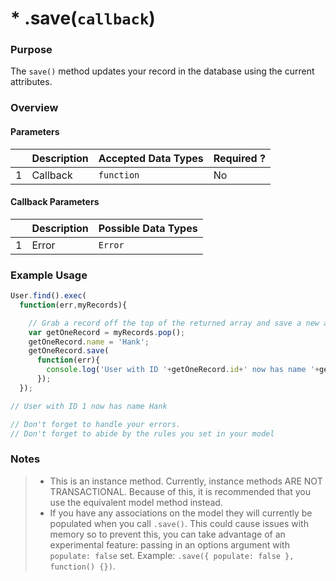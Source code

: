 # * .save(`callback`)

### Purpose
The `save()` method updates your record in the database using the current attributes.

### Overview
#### Parameters

|   |     Description     | Accepted Data Types | Required ? |
|---|---------------------|---------------------|------------|
| 1 |     Callback        | `function`          | No         |

#### Callback Parameters

|   |     Description     | Possible Data Types |
|---|---------------------|---------------------|
| 1 |  Error              | `Error`             |


### Example Usage

```javascript
User.find().exec(
  function(err,myRecords){

    // Grab a record off the top of the returned array and save a new attribute to it
    var getOneRecord = myRecords.pop();
    getOneRecord.name = 'Hank';
    getOneRecord.save(
      function(err){
        console.log('User with ID '+getOneRecord.id+' now has name '+getOneRecord.name);
      });
  });

// User with ID 1 now has name Hank

// Don't forget to handle your errors.
// Don't forget to abide by the rules you set in your model

```
### Notes
> + This is an instance method.  Currently, instance methods ARE NOT TRANSACTIONAL.  Because of this, it is recommended that you use the equivalent model method instead.
> + If you have any associations on the model they will currently be populated when you call `.save()`. This could cause issues with memory so to prevent this, you can take advantage of an experimental feature: passing in an options argument with `populate: false` set. Example: `.save({ populate: false }, function() {})`.


<docmeta name="displayName" value=".save()">
<docmeta name="pageType" value="method">

